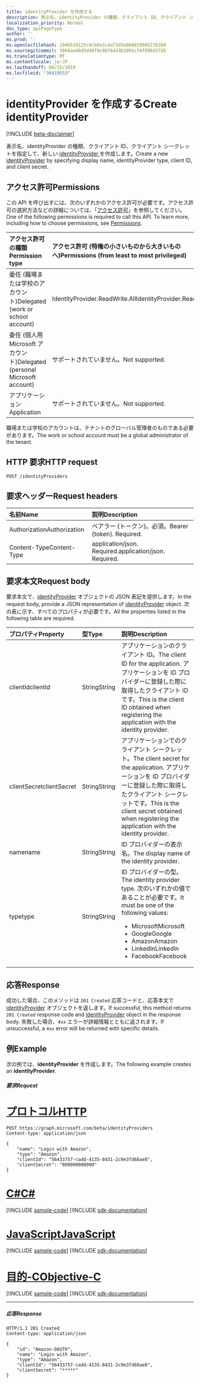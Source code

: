 ```yaml
---
title: identityProvider を作成する
description: 表示名、identityProvider の種類、クライアント ID、クライアント シークレットを指定して、新しい  identityProvider  を作成します。
localization_priority: Normal
doc_type: apiPageType
author: ''
ms.prod: ''
ms.openlocfilehash: 194b539125c0cb0a3c4a73d3e80481994527b368
ms.sourcegitcommit: 1066aa4045d48f9c9b764d3b2891cf4f806d17d5
ms.translationtype: MT
ms.contentlocale: ja-JP
ms.lasthandoff: 08/15/2019
ms.locfileid: "36419553"
---
```

# <a name="create-identityprovider"></a><span data-ttu-id="0f92c-103">identityProvider を作成する</span><span class="sxs-lookup"><span data-stu-id="0f92c-103">Create identityProvider</span></span>

[!INCLUDE [beta-disclaimer](../../includes/beta-disclaimer.md)]

<span data-ttu-id="0f92c-104">表示名、identityProvider の種類、クライアント ID、クライアント シークレットを指定して、新しい [ identityProvider ](../resources/identityprovider.md) を作成します。</span><span class="sxs-lookup"><span data-stu-id="0f92c-104">Create a new [identityProvider](../resources/identityprovider.md) by specifying display name, identityProvider type, client ID, and client secret.</span></span>

## <a name="permissions"></a><span data-ttu-id="0f92c-105">アクセス許可</span><span class="sxs-lookup"><span data-stu-id="0f92c-105">Permissions</span></span>

<span data-ttu-id="0f92c-p101">この API を呼び出すには、次のいずれかのアクセス許可が必要です。アクセス許可の選択方法などの詳細については、「[アクセス許可](/graph/permissions-reference)」を参照してください。</span><span class="sxs-lookup"><span data-stu-id="0f92c-p101">One of the following permissions is required to call this API. To learn more, including how to choose permissions, see [Permissions](/graph/permissions-reference).</span></span>

|<span data-ttu-id="0f92c-108">アクセス許可の種類</span><span class="sxs-lookup"><span data-stu-id="0f92c-108">Permission type</span></span>      | <span data-ttu-id="0f92c-109">アクセス許可 (特権の小さいものから大きいものへ)</span><span class="sxs-lookup"><span data-stu-id="0f92c-109">Permissions (from least to most privileged)</span></span>              |
|:--------------------|:---------------------------------------------------------|
|<span data-ttu-id="0f92c-110">委任 (職場または学校のアカウント)</span><span class="sxs-lookup"><span data-stu-id="0f92c-110">Delegated (work or school account)</span></span>|<span data-ttu-id="0f92c-111">IdentityProvider.ReadWrite.All</span><span class="sxs-lookup"><span data-stu-id="0f92c-111">IdentityProvider.ReadWrite.All</span></span>|
|<span data-ttu-id="0f92c-112">委任 (個人用 Microsoft アカウント)</span><span class="sxs-lookup"><span data-stu-id="0f92c-112">Delegated (personal Microsoft account)</span></span>| <span data-ttu-id="0f92c-113">サポートされていません。</span><span class="sxs-lookup"><span data-stu-id="0f92c-113">Not supported.</span></span>|
|<span data-ttu-id="0f92c-114">アプリケーション</span><span class="sxs-lookup"><span data-stu-id="0f92c-114">Application</span></span>|<span data-ttu-id="0f92c-115">サポートされていません。</span><span class="sxs-lookup"><span data-stu-id="0f92c-115">Not supported.</span></span>|

<span data-ttu-id="0f92c-116">職場または学校のアカウントは、テナントのグローバル管理者のものである必要があります。</span><span class="sxs-lookup"><span data-stu-id="0f92c-116">The work or school account must be a global administrator of the tenant.</span></span>

## <a name="http-request"></a><span data-ttu-id="0f92c-117">HTTP 要求</span><span class="sxs-lookup"><span data-stu-id="0f92c-117">HTTP request</span></span>

<!-- { "blockType": "ignored" } -->
```http
POST /identityProviders
```

## <a name="request-headers"></a><span data-ttu-id="0f92c-118">要求ヘッダー</span><span class="sxs-lookup"><span data-stu-id="0f92c-118">Request headers</span></span>

|<span data-ttu-id="0f92c-119">名前</span><span class="sxs-lookup"><span data-stu-id="0f92c-119">Name</span></span>|<span data-ttu-id="0f92c-120">説明</span><span class="sxs-lookup"><span data-stu-id="0f92c-120">Description</span></span>|
|:---------------|:----------|
|<span data-ttu-id="0f92c-121">Authorization</span><span class="sxs-lookup"><span data-stu-id="0f92c-121">Authorization</span></span>|<span data-ttu-id="0f92c-p102">ベアラー {トークン}。必須。</span><span class="sxs-lookup"><span data-stu-id="0f92c-p102">Bearer {token}. Required.</span></span>|
|<span data-ttu-id="0f92c-124">Content-Type</span><span class="sxs-lookup"><span data-stu-id="0f92c-124">Content-Type</span></span>|<span data-ttu-id="0f92c-p103">application/json. Required.</span><span class="sxs-lookup"><span data-stu-id="0f92c-p103">application/json. Required.</span></span>|

## <a name="request-body"></a><span data-ttu-id="0f92c-127">要求本文</span><span class="sxs-lookup"><span data-stu-id="0f92c-127">Request body</span></span>

<span data-ttu-id="0f92c-128">要求本文で、[identityProvider](../resources/identityprovider.md) オブジェクトの JSON 表記を提供します。</span><span class="sxs-lookup"><span data-stu-id="0f92c-128">In the request body, provide a JSON representation of [identityProvider](../resources/identityprovider.md) object.</span></span> <span data-ttu-id="0f92c-129">次の表に示す、すべてのプロパティが必要です。</span><span class="sxs-lookup"><span data-stu-id="0f92c-129">All the properties listed in the following table are required.</span></span>

|<span data-ttu-id="0f92c-130">プロパティ</span><span class="sxs-lookup"><span data-stu-id="0f92c-130">Property</span></span>|<span data-ttu-id="0f92c-131">型</span><span class="sxs-lookup"><span data-stu-id="0f92c-131">Type</span></span>|<span data-ttu-id="0f92c-132">説明</span><span class="sxs-lookup"><span data-stu-id="0f92c-132">Description</span></span>|
|:---------------|:--------|:----------|
|<span data-ttu-id="0f92c-133">clientId</span><span class="sxs-lookup"><span data-stu-id="0f92c-133">clientId</span></span>|<span data-ttu-id="0f92c-134">String</span><span class="sxs-lookup"><span data-stu-id="0f92c-134">String</span></span>|<span data-ttu-id="0f92c-135">アプリケーションのクライアント ID。</span><span class="sxs-lookup"><span data-stu-id="0f92c-135">The client ID for the application.</span></span> <span data-ttu-id="0f92c-136">アプリケーションを ID プロバイダーに登録した際に取得したクライアント ID です。</span><span class="sxs-lookup"><span data-stu-id="0f92c-136">This is the client ID obtained when registering the application with the identity provider.</span></span>|
|<span data-ttu-id="0f92c-137">clientSecret</span><span class="sxs-lookup"><span data-stu-id="0f92c-137">clientSecret</span></span>|<span data-ttu-id="0f92c-138">String</span><span class="sxs-lookup"><span data-stu-id="0f92c-138">String</span></span>|<span data-ttu-id="0f92c-139">アプリケーションでのクライアント シークレット。</span><span class="sxs-lookup"><span data-stu-id="0f92c-139">The client secret for the application.</span></span> <span data-ttu-id="0f92c-140">アプリケーションを ID プロバイダーに登録した際に取得したクライアント シークレットです。</span><span class="sxs-lookup"><span data-stu-id="0f92c-140">This is the client secret obtained when registering the application with the identity provider.</span></span>|
|<span data-ttu-id="0f92c-141">name</span><span class="sxs-lookup"><span data-stu-id="0f92c-141">name</span></span>|<span data-ttu-id="0f92c-142">String</span><span class="sxs-lookup"><span data-stu-id="0f92c-142">String</span></span>|<span data-ttu-id="0f92c-143">ID プロバイダーの表示名。</span><span class="sxs-lookup"><span data-stu-id="0f92c-143">The display name of the identity provider.</span></span>|
|<span data-ttu-id="0f92c-144">type</span><span class="sxs-lookup"><span data-stu-id="0f92c-144">type</span></span>|<span data-ttu-id="0f92c-145">String</span><span class="sxs-lookup"><span data-stu-id="0f92c-145">String</span></span>|<span data-ttu-id="0f92c-146">ID プロバイダーの型。</span><span class="sxs-lookup"><span data-stu-id="0f92c-146">The identity provider type.</span></span> <span data-ttu-id="0f92c-147">次のいずれかの値であることが必要です。</span><span class="sxs-lookup"><span data-stu-id="0f92c-147">It must be one of the following values:</span></span> <ul><li/><span data-ttu-id="0f92c-148">Microsoft</span><span class="sxs-lookup"><span data-stu-id="0f92c-148">Microsoft</span></span><li/><span data-ttu-id="0f92c-149">Google</span><span class="sxs-lookup"><span data-stu-id="0f92c-149">Google</span></span><li/><span data-ttu-id="0f92c-150">Amazon</span><span class="sxs-lookup"><span data-stu-id="0f92c-150">Amazon</span></span><li/><span data-ttu-id="0f92c-151">LinkedIn</span><span class="sxs-lookup"><span data-stu-id="0f92c-151">LinkedIn</span></span><li/><span data-ttu-id="0f92c-152">Facebook</span><span class="sxs-lookup"><span data-stu-id="0f92c-152">Facebook</span></span></ul>|

## <a name="response"></a><span data-ttu-id="0f92c-153">応答</span><span class="sxs-lookup"><span data-stu-id="0f92c-153">Response</span></span>

<span data-ttu-id="0f92c-154">成功した場合、このメソッドは `201 Created` 応答コードと、応答本文で [identityProvider](../resources/identityprovider.md) オブジェクトを返します。</span><span class="sxs-lookup"><span data-stu-id="0f92c-154">If successful, this method returns `201 Created` response code and [identityProvider](../resources/identityprovider.md) object in the response body.</span></span> <span data-ttu-id="0f92c-155">失敗した場合、`4xx` エラーが詳細情報とともに返されます。</span><span class="sxs-lookup"><span data-stu-id="0f92c-155">If unsuccessful, a `4xx` error will be returned with specific details.</span></span>

## <a name="example"></a><span data-ttu-id="0f92c-156">例</span><span class="sxs-lookup"><span data-stu-id="0f92c-156">Example</span></span>

<span data-ttu-id="0f92c-157">次の例では、**identityProvider** を作成します。</span><span class="sxs-lookup"><span data-stu-id="0f92c-157">The following example creates an **identityProvider**.</span></span>

##### <a name="request"></a><span data-ttu-id="0f92c-158">要求</span><span class="sxs-lookup"><span data-stu-id="0f92c-158">Request</span></span>


# <a name="httptabhttp"></a>[<span data-ttu-id="0f92c-159">プロトコル</span><span class="sxs-lookup"><span data-stu-id="0f92c-159">HTTP</span></span>](#tab/http)
<!-- {
  "blockType": "request",
  "name": "create_identityprovider_from_identityproviders"
}-->
```http
POST https://graph.microsoft.com/beta/identityProviders
Content-type: application/json

{
    "name": "Login with Amazon",
    "type": "Amazon",
    "clientId": "56433757-cadd-4135-8431-2c9e3fd68ae8",
    "clientSecret": "000000000000"
}
```
# <a name="ctabcsharp"></a>[<span data-ttu-id="0f92c-160">C#</span><span class="sxs-lookup"><span data-stu-id="0f92c-160">C#</span></span>](#tab/csharp)
[!INCLUDE [sample-code](../includes/snippets/csharp/create-identityprovider-from-identityproviders-csharp-snippets.md)]
[!INCLUDE [sdk-documentation](../includes/snippets/snippets-sdk-documentation-link.md)]

# <a name="javascripttabjavascript"></a>[<span data-ttu-id="0f92c-161">JavaScript</span><span class="sxs-lookup"><span data-stu-id="0f92c-161">JavaScript</span></span>](#tab/javascript)
[!INCLUDE [sample-code](../includes/snippets/javascript/create-identityprovider-from-identityproviders-javascript-snippets.md)]
[!INCLUDE [sdk-documentation](../includes/snippets/snippets-sdk-documentation-link.md)]

# <a name="objective-ctabobjc"></a>[<span data-ttu-id="0f92c-162">目的-C</span><span class="sxs-lookup"><span data-stu-id="0f92c-162">Objective-C</span></span>](#tab/objc)
[!INCLUDE [sample-code](../includes/snippets/objc/create-identityprovider-from-identityproviders-objc-snippets.md)]
[!INCLUDE [sdk-documentation](../includes/snippets/snippets-sdk-documentation-link.md)]

---


##### <a name="response"></a><span data-ttu-id="0f92c-163">応答</span><span class="sxs-lookup"><span data-stu-id="0f92c-163">Response</span></span>

<!-- {
  "blockType": "response",
  "truncated": true,
  "@odata.type": "microsoft.graph.IdentityProvider"
} -->
```http
HTTP/1.1 201 Created
Content-type: application/json

{
    "id": "Amazon-OAUTH",
    "name": "Login with Amazon",
    "type": "Amazon",
    "clientId": "56433757-cadd-4135-8431-2c9e3fd68ae8",
    "clientSecret": "*****"
}
```
<!-- uuid: 8fcb5dbc-d5aa-4681-8e31-b001d5168d79
2015-10-25 14:57:30 UTC -->
<!--
{
  "type": "#page.annotation",
  "description": "Create identityProvider",
  "keywords": "",
  "section": "documentation",
  "tocPath": "",
  "suppressions": [
  ]
}
-->
